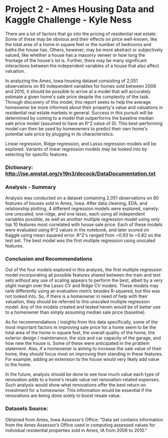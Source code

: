 # Project 2 - Ames Housing Data and Kaggle Challenge - Kyle Ness

There are a lot of factors that go into the pricing of residential real estate. Some of these may be obvious and their effects on price well-known, like the total area of a home in square feet or the number of bedrooms and baths the house has. Others, however, may be more abstract or subjectively valued, like whether a house has a masonry veneer or how long the frontage of the house's lot is. Further, there may be many significant interactions between the independent variables of a house that also affect valuation. 

In analyzing the Ames, Iowa housing dataset consisting of 2,051 observations on 80 independent variables for homes sold between 2006 and 2010, it should be possible to arrive at a model that will accurately estimate a given home's sale price despite the complexity of the task. Through discovery of this model, this report seeks to help the average homeowner be more informed about their property's value and valuations in residential real estate markets in general. Success in this pursuit will be determined by coming to a model that outperforms the baseline median sale price model (assumed to have an R^2 value of 0). This best-performing model can then be used by homeowners to predict their own home's potential sale price by plugging in its characteristics.

Linear regression, Ridge regression, and Lasso regression models will be explored. Variants of linear regression models may be looked into by selecting for specific features. 

### Dictionary: http://jse.amstat.org/v19n3/decock/DataDocumentation.txt

### Analysis - Summary
Analysis was conducted on a dataset containing 2,051 observations on 80 features of houses sold in Ames, Iowa. After data cleaning, EDA, and relationship plotting, 4 different regression models were explored, namely: one unscaled, one ridge, and one lasso, each using all independent variables possible, as well as another multiple regression model using only top 10 features most correlated with house sale price. Each of these models were evaluated using R^2 values in the notebook, and later scored on Kaggle using mean squared error. R^2's ranged from ~0.93 to ~0.82 on the test set. The best model was the first multiple regression using unscaled features.

### Conclusion and Recommendations
Out of the four models explored in this analysis, the first multiple regression model incorporating all possible features shared between the train and test sets without any use of scaling appears to perform the best, albeit by a very slight margin over the Lasso CV and Ridge CV models. These models may rank differently using an evaluation metric besides R-squared, but this was not looked into. So, if there is a homeowner in need of help with their valuation, they should be referred to this unscaled multiple regression model. Any of the models created and tested herein would be of better use to a homeowner than simply assuming median sale price (baseline). 

As for recommendations / insights from this data specifically, some of the most important factors in improving sale price for a home seem to be the total area of the home in square feet, the overall quality of the home, the exterior design / maintenance, the size and car capacity of the garage, and how new the house is. Some of these were anticipated in the problem statement. Alas, if a homeowner is aiming to increase the sale value of their home, they should focus most on improving their standing in these features. For example, adding an extension to the house would very likely add value to the home. 

In the future, analysis should be done to see how much value each type of renovation adds to a home's resale value net renovation-related expenses. Such analysis would show what renovations offer the best return on investment for a homeowner. This information would be essential if the renovations are being done solely to boost resale value.

### Datasets Source:
Obtained from Ames, Iowa Assessor’s Office:
"Data set contains information from the Ames Assessor’s Office used in computing assessed values for individual residential properties sold in Ames, IA from 2006 to 2010."